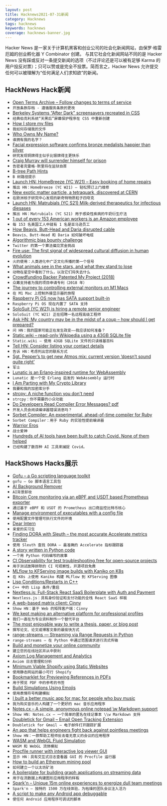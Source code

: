 ```yaml
---
layout: post
title: Hacknews2021-07-31新闻
category: Hacknews
tags: hacknews
keywords: hacknews
coverage: hacknews-banner.jpg
---
```


Hacker News 是一家关于计算机黑客和创业公司的社会化新闻网站，由保罗·格雷厄姆的创业孵化器 Y Combinator 创建。
与其它社会化新闻网站不同的是 Hacker News 没有踩或反对一条提交新闻的选项（不过评论还是可以被有足够 Karma 的用户投反对票）；只可以赞或是完全不投票。简而言之，Hacker News 允许提交任何可以被理解为“任何满足人们求知欲”的新闻。

## HackNews Hack新闻


- [Open Terms Archive – Follow changes to terms of service](https://www.opentermsarchive.org/)
- `开放条款存档 - 遵循服务条款的更改`
- [Berkeley Systems “After Dark” screensavers recreated in CSS](https://www.bryanbraun.com/after-dark-css/)
- `经典伯克利系统“天黑后”屏幕保护程序在 CSS 中重新创建`
- [How I store my files](https://www.unixsheikh.com/articles/how-i-store-my-files-and-why-you-should-not-rely-on-fancy-tools-for-backup.html)
- `我如何存储我的文件`
- [Who Owns My Name?](https://amandamarieknox.medium.com/who-owns-my-name-93561f83e502)
- `谁拥有我的名字？`
- [Facial expression software confirms bronze medalists happier than silver](https://twin-cities.umn.edu/news-events/facial-expression-software-knows-which-olympic-medal-makes-you-happier-and-why)
- `研究发现铜牌得主似乎比银牌得主更快乐`
- [Craig Murray will surrender himself for prison](https://thedissenter.org/whistleblower-craig-murray-will-surrender-himself-for-prison/)
- `告密者克雷格·默里将在监狱自首`
- [B-tree Path Hints](https://github.com/tidwall/btree/blob/master/PATH_HINT.md)
- `B 树路径提示`
- [Launch HN: HomeBreeze (YC W21) – Easy booking of home repairs](item?id=28008172)
- `推出 HN：HomeBreeze (YC W21) – 轻松预订上门维修`
- [New exotic matter particle, a tetraquark, discovered at CERN](https://phys.org/news/2021-07-exotic-particle-tetraquark.html)
- `在欧洲核子研究中心发现的新奇特物质粒子四夸克`
- [Launch HN: Matrubials (YC S21) Milk-derived therapeutics for infectious diesases](item?id=28009972)
- `推出 HN：Matrubials (YC S21) 用于感染性疾病的牛奶衍生疗法`
- [1 out of every 153 American workers is an Amazon employee](https://www.businessinsider.com/amazon-employees-number-1-of-153-us-workers-head-count-2021-7)
- `每 153 名美国工人中就有 1 名是亚马逊员工`
- [How Beavis, Butt-Head and Daria disrupted cable](https://www.npr.org/2021/07/30/1022642071/mtv-beavis-butthead-daria-aeon-flux-liquid-television)
- `Beavis、Butt-Head 和 Daria 如何破坏电缆`
- [Algorithmic bias bounty challenge](https://blog.twitter.com/engineering/en_us/topics/insights/2021/algorithmic-bias-bounty-challenge.html)
- `Twitter 的第一个算法偏见赏金挑战`
- [Fire use: The first signal of widespread cultural diffusion in human evolution](https://www.pnas.org/content/118/31/e2101108118)
- `火的使用：人类进化中广泛文化传播的第一个信号`
- [What animals see in the stars, and what they stand to lose](https://www.nytimes.com/2021/07/29/science/animals-starlight-navigation-dacke.html)
- `动物在星空中看到了什么，以及它们将失去什么`
- [Crowdfunding Backer Patented My Project (2018)](https://patentpandas.org/stories/crowdfunding-backer-patented-my-project)
- `众筹支持者为我的项目申请专利（2018 年）`
- [The journey to controlling external monitors on M1 Macs](https://alinpanaitiu.com/blog/journey-to-ddc-on-m1-macs/)
- `在 M1 Mac 上控制外接显示器的旅程`
- [Raspberry Pi OS now has SATA support built-in](https://www.jeffgeerling.com/blog/2021/raspberry-pi-os-now-has-sata-support-built)
- `Raspberry Pi OS 现在内置了 SATA 支持`
- [SoloSuit (YC W21) is hiring a remote senior engineer](https://www.solosuit.com/careers#se)
- `SoloSuit (YC W21) 正在招聘一名远程高级工程师`
- [Ask HN: My country may be in the midst of a coup – how should I get prepared?](item?id=28008571)
- `问 HN：我的国家可能正在发生政变——我应该如何准备？`
- [Static.wiki – read-only Wikipedia using a 43GB SQLite file](http://static.wiki/)
- `Static.wiki – 使用 43GB SQLite 文件的只读维基百科`
- [Tell HN: Consider listing your contact details](item?id=28012969)
- `告诉 HN：考虑列出您的联系方式`
- [Sgt. Pepper’s to get new Atmos mix: current version ‘doesn’t sound quite right’](https://www.theverge.com/2021/7/30/22601508/the-beatles-dolby-atmos-sgt-peppers-lonely-hearts-club-band-remix-mono-stereo-apple-music)
- `军士`
- [Lunatic is an Erlang-inspired runtime for WebAssembly](https://lunatic.solutions/)
- `Lunatic 是一个受 Erlang 启发的 WebAssembly 运行时`
- [I Am Parting with My Crypto Library](https://www.schneier.com/blog/archives/2021/07/i-am-parting-with-my-crypto-library.html)
- `我要和我的加密库分手`
- [strcpy: A niche function you don't need](https://nullprogram.com/blog/2021/07/30/)
- `strcpy：你不需要的小众功能`
- [Do Developers Read Compiler Error Messages? pdf](https://static.barik.net/barik/publications/icse2017/PID4655707.pdf)
- `开发人员会阅读编译器错误消息吗？ `
- [Sorbet Compiler: An experimental, ahead-of-time compiler for Ruby](https://sorbet.org/blog/2021/07/30/open-sourcing-sorbet-compiler)
- `Sorbet Compiler：用于 Ruby 的实验性提前编译器`
- [Warrior Eros](https://theamericanscholar.org/warrior-eros/)
- `战士爱神`
- [Hundreds of AI tools have been built to catch Covid. None of them helped](https://www.technologyreview.com/2021/07/30/1030329/machine-learning-ai-failed-covid-hospital-diagnosis-pandemic/)
- `已经构建了数百种 AI 工具来捕捉 Covid。`


## HackShows Hacks展示

- [ Gofu – a Go scripting language toolkit](https://github.com/codr7/gofu)
- `gofu – Go 脚本语言工具包`
- [ AI Background Remover](https://www.photoroom.com/background-remover/)
- `AI背景卸妆`
- [ Bitcoin Core monitoring via an eBPF and USDT based Prometheus exporter](https://bitcoind.observer/d/IAeYpfWnz/home?orgId=1&refresh=30s&sr=hn)
- `通过基于 eBPF 和 USDT 的 Prometheus 出口商监控比特币核心`
- [ Manage environment of executables with a config file](https://github.com/blurgyy/bagex)
- `使用配置文件管理可执行文件的环境`
- [ Dear Intern](https://dearintern.net)
- `亲爱的实习生`
- [ Finding DORA with Sleuth – the most accurate Accelerate metrics tracker](https://www.sleuth.io)
- `使用 Sleuth 查找 DORA – 最准确的 Accelerate 指标跟踪器`
- [ A story written in Python code](https://www.amazon.com/Day-Code-Python-Illustrated-Beginners/dp/1735907944)
- `一个用 Python 代码编写的故事`
- [ CI Observability for test troubleshooting,free for open-source projects](https://foresight.thundra.live/testruns)
- `用于测试故障排除的 CI 可观察性，开源项目免费`
- [ MLflow to KFServing image builds with Kaniko on K8s](https://chassis.ml/)
- `在 K8s 上使用 Kaniko 构建 MLflow 到 KFServing 图像`
- [ Lisp Conditions/Restarts in C++](https://github.com/leonard-stross/conditions)
- `C++ 中的 Lisp 条件/重启`
- [ Nextless.js: Full-Stack React SaaS Boilerplate with Auth and Payment](https://nextlessjs.com)
- `Nextless.js：具有身份验证和支付功能的全栈 React SaaS 样板`
- [ A web-based matrix client: Cinny](https://github.com/ajbura/cinny/releases/tag/v1.0.0)
- `Show HN：基于 Web 的矩阵客户端：Cinny`
- [ We kept making an alternative platform for professional profiles](https://read.cv/cv/B3N1GcOjWapaIZy8pNkV)
- `我们一直在为专业资料制作一个替代平台`
- [ The most enjoyable way to write a thesis, paper, or blog post](https://www.monsterwriter.app/)
- `撰写论文、论文或博客文章的最愉快方式`
- [ range-streams — Streaming via Range Requests in Python](https://github.com/lmmx/range-streams)
- `range-streams — 在 Python 中通过范围请求进行流式传输`
- [ Build and monetize your online community](https://discoflip.com)
- `建立您的在线社区并从中获利`
- [ Axiom Log Management and Analytics](https://axiom.co)
- `Axiom 日志管理和分析`
- [ Minimum Viable Shopify using Static Websites](https://perspect.com/demo)
- `使用静态网站的最小可行 Shopify`
- [ Bookmarklet for Previewing References in PDFs](https://github.com/belinghy/PDFRefPreview)
- `用于预览 PDF 中的参考的书签`
- [ Build Simulations Using Emojis](https://simoji.pub/index.html#example%20fire)
- `使用表情符号构建模拟`
- [ I built a better music app for mac for people who buy music](https://brushedtype.co/doppler/)
- `我为购买音乐的人构建了一个更好的 mac 音乐应用程序`
- [ Notes.cx – A simple, anonymous online notepad \w Markdown support](https://notes.cx/)
- `Show HN: Notes.cx – 一个简单的匿名在线记事本 \\w Markdown 支持`
- [ Doubletick for Gmail – Email Open Tracking Extension](https://www.getdoubletick.com)
- `Doubletick for Gmail – 电子邮件打开跟踪扩展`
- [ An app that helps engineers fight back against pointless meetings](https://github.com/syncfast/clockwise)
- `Show HN：一款帮助工程师反击毫无意义的会议的应用程序`
- [ WASM and WebGL Fluid Simulation](https://birchlabs.co.uk/liquidfun-wasm/)
- `WASM 和 WebGL 流体模拟`
- [ Procfile runner with interactive log viewer GUI](https://exo.deref.io/)
- `显示 HN：具有交互式日志查看器 GUI 的 Procfile 运行器`
- [ How to build an Ethereum mining pool](https://github.com/Mining-DAO/docs/blob/master/ethereum-mining-pool-howto.md)
- `如何建立一个以太坊矿池`
- [ A boilerplate for building graph applications on streaming data](https://github.com/memgraph/example-streaming-app)
- `用于在流数据上构建图形应用程序的样板`
- [ Spark'n – Unique 15m online experiences to energize dull team meetings](https://sparkn.ai)
- `Spark'n – 独特的 1500 万在线体验，为枯燥的团队会议注入活力`
- [ A script to make any Android app debuggable](https://github.com/julKali/makeDebuggable)
- `使任何 Android 应用程序可调试的脚本`

